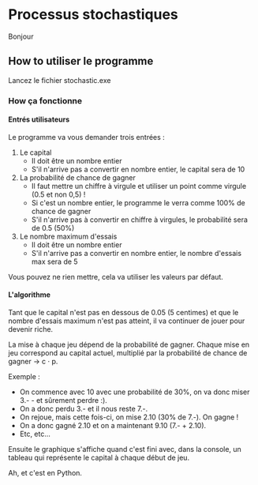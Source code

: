 # Processus stochastiques

Bonjour

## How to utiliser le programme

Lancez le fichier stochastic.exe

### How ça fonctionne

#### Entrés utilisateurs

Le programme va vous demander trois entrées :

1. Le capital
    - Il doit être un nombre entier
    - S'il n'arrive pas a convertir en nombre entier, le capital sera de 10
1. La probabilité de chance de gagner
    - Il faut mettre un chiffre à virgule et utiliser un point comme virgule (0.5 et non 0,5) !
    - Si c'est un nombre entier, le programme le verra comme 100% de chance de gagner
    - S'il n'arrive pas à convertir en chiffre à virgules, le probabilité sera de 0.5 (50%)
1. Le nombre maximum d'essais
    - Il doit être un nombre entier
    - S'il n'arrive pas a convertir en nombre entier, le nombre d'essais max sera de 5

Vous pouvez ne rien mettre, cela va utiliser les valeurs par défaut.

#### L'algorithme

Tant que le capital n'est pas en dessous de 0.05 (5 centimes) et que le nombre d'essais maximum n'est pas atteint, il va
continuer de jouer pour devenir riche.

La mise à chaque jeu dépend de la probabilité de gagner. Chaque mise en jeu correspond au capital actuel, multiplié par
la probabilité de chance de gagner -> c · p.

Exemple :

- On commence avec 10 avec une probabilité de 30%, on va donc miser 3.- - et sûrement perdre :).
- On a donc perdu 3.- et il nous reste 7.-.
- On rejoue, mais cette fois-ci, on mise 2.10 (30% de 7.-). On gagne !
- On a donc gagné 2.10 et on a maintenant 9.10 (7.- + 2.10).
- Etc, etc...

Ensuite le graphique s'affiche quand c'est fini avec, dans la console, un tableau qui représente le capital à chaque
début de jeu.

Ah, et c'est en Python.
